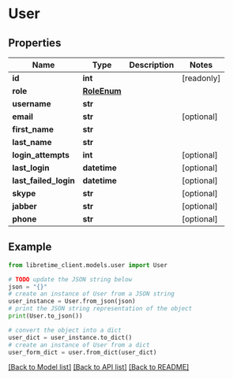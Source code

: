 # User


## Properties

Name | Type | Description | Notes
------------ | ------------- | ------------- | -------------
**id** | **int** |  | [readonly] 
**role** | [**RoleEnum**](RoleEnum.md) |  | 
**username** | **str** |  | 
**email** | **str** |  | [optional] 
**first_name** | **str** |  | 
**last_name** | **str** |  | 
**login_attempts** | **int** |  | [optional] 
**last_login** | **datetime** |  | [optional] 
**last_failed_login** | **datetime** |  | [optional] 
**skype** | **str** |  | [optional] 
**jabber** | **str** |  | [optional] 
**phone** | **str** |  | [optional] 

## Example

```python
from libretime_client.models.user import User

# TODO update the JSON string below
json = "{}"
# create an instance of User from a JSON string
user_instance = User.from_json(json)
# print the JSON string representation of the object
print(User.to_json())

# convert the object into a dict
user_dict = user_instance.to_dict()
# create an instance of User from a dict
user_form_dict = user.from_dict(user_dict)
```
[[Back to Model list]](../README.md#documentation-for-models) [[Back to API list]](../README.md#documentation-for-api-endpoints) [[Back to README]](../README.md)


